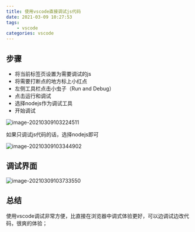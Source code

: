 ```yaml
---
title: 使用vscode直接调试js代码
date: 2021-03-09 10:27:53
tags:
	- vscode
categories: vscode
---
```




## 步骤

- 将当前标签页设置为需要调试的js
- 将需要打断点的地方标上小红点
- 左侧工具栏点击小虫子（Run and Debug）
- 点击运行和调试
- 选择nodejs作为调试工具
- 开始调试

![image-20210309103224511](https://gitee.com/zhangbowen-1/my-gallery/raw/master/img/image-20210309103224511.png)

如果只调试js代码的话，选择nodejs即可

![image-20210309103344902](https://gitee.com/zhangbowen-1/my-gallery/raw/master/img/image-20210309103344902.png)

## 调试界面

![image-20210309103733550](https://gitee.com/zhangbowen-1/my-gallery/raw/master/img/image-20210309103733550.png)

## 总结

使用vscode调试非常方便，比直接在浏览器中调式体验更好，可以边调试边改代码，很爽的体验；